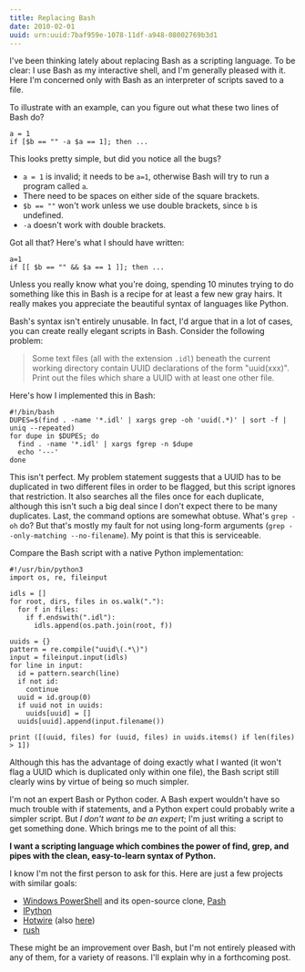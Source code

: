 ```yaml
---
title: Replacing Bash
date: 2010-02-01
uuid: urn:uuid:7baf959e-1078-11df-a948-08002769b3d1
---
```


I've been thinking lately about replacing Bash as a scripting language.  To be
clear: I use Bash as my interactive shell, and I'm generally pleased with it.
Here I'm concerned only with Bash as an interpreter of scripts saved to a file.

To illustrate with an example, can you figure out what these two lines of Bash
do?

    a = 1
    if [$b == "" -a $a == 1]; then ...

This looks pretty simple, but did you notice all the bugs?

 - `a = 1` is invalid; it needs to be `a=1`, otherwise Bash will try to run a program called `a`.
 - There need to be spaces on either side of the square brackets.
 - `$b == ""` won't work unless we use double brackets, since `b` is undefined.
 - `-a` doesn't work with double brackets.

Got all that?  Here's what I should have written:

    a=1
    if [[ $b == "" && $a == 1 ]]; then ...

Unless you really know what you're doing, spending 10 minutes trying to do
something like this in Bash is a recipe for at least a few new gray hairs.  It
really makes you appreciate the beautiful syntax of languages like Python.

Bash's syntax isn't entirely unusable.  In fact, I'd argue that in a lot of
cases, you can create really elegant scripts in Bash.  Consider the following
problem:

> Some text files (all with the extension `.idl`) beneath the current
> working directory contain UUID declarations of the form "uuid(xxx)".  Print out
> the files which share a UUID with at least one other file.

Here's how I implemented this in Bash:

    #!/bin/bash
    DUPES=$(find . -name '*.idl' | xargs grep -oh 'uuid(.*)' | sort -f | uniq --repeated)
    for dupe in $DUPES; do
      find . -name '*.idl' | xargs fgrep -n $dupe
      echo '---'
    done

This isn't perfect.  My problem statement suggests that a UUID has to be
duplicated in two different files in order to be flagged, but this script
ignores that restriction.  It also searches all the files once for each
duplicate, although this isn't such a big deal since I don't expect there to
be many duplicates.  Last, the command options are somewhat obtuse.  What's
`grep -oh` do?  But that's mostly my fault for not using long-form arguments
(`grep --only-matching --no-filename`).  My point is that this is serviceable.

Compare the Bash script with a native Python implementation:

    #!/usr/bin/python3
    import os, re, fileinput

    idls = []
    for root, dirs, files in os.walk("."):
      for f in files:
        if f.endswith(".idl"):
          idls.append(os.path.join(root, f))

    uuids = {}
    pattern = re.compile("uuid\(.*\)")
    input = fileinput.input(idls)
    for line in input:
      id = pattern.search(line)
      if not id:
        continue
      uuid = id.group(0)
      if uuid not in uuids:
        uuids[uuid] = []
      uuids[uuid].append(input.filename())

    print ([(uuid, files) for (uuid, files) in uuids.items() if len(files) > 1])

Although this has the advantage of doing exactly what I wanted (it won't flag a
UUID which is duplicated only within one file), the Bash script still clearly
wins by virtue of being so much simpler.

I'm not an expert Bash or Python coder.  A Bash expert wouldn't have so much
trouble with if statements, and a Python expert could probably write a simpler
script.  But *I don't want to be an expert*; I'm just writing a script to get
something done.  Which brings me to the point of all this:

**I want a scripting language which combines the power of find, grep, and pipes
with the clean, easy-to-learn syntax of Python.**

I know I'm not the first person to ask for this.  Here are just a few projects
with similar goals:

 - [Windows PowerShell][] and its open-source clone, [Pash][]
 - [IPython][]
 - [Hotwire][] (also [here][Hotwire2])
 - [rush][]

[Windows PowerShell]: http://technet.microsoft.com/en-us/scriptcenter/dd742419.aspx
[Pash]: http://pash.sourceforge.net/
[rush]: http://rush.heroku.com/
[Hotwire]: http://code.google.com/p/hotwire-shell/ 
[Hotwire2]: http://cdn.hotwire-shell.org/index.html
[IPython]: http://ipython.scipy.org

These might be an improvement over Bash, but I'm not entirely pleased with any
of them, for a variety of reasons.  I'll explain why in a forthcoming post.
